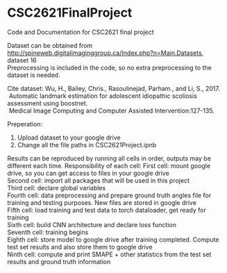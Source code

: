 # CSC2621FinalProject
Code and Documentation for CSC2621 final project

Dataset can be obtained from http://spineweb.digitalimaginggroup.ca/Index.php?n=Main.Datasets, dataset 16<br />
Preprocessing is included in the code, so no extra preprocessing to the dataset is needed.<br />

Cite dataset:
Wu, H., Bailey, Chris., Rasoulinejad, Parham., and Li, S., 2017.<br />
  &nbsp;Automatic landmark estimation for adolescent idiopathic scoliosis assessment using boostnet.<br />
  &nbsp;Medical Image Computing and Computer Assisted Intervention:127-135.
  
Preperation:
  1. Upload dataset to your google drive<br />
  2. Change all the file paths in CSC2621Project.ipnb<br />

Results can be reproduced by running all cells in order, outputs may be different each time. 
Responsibility of each cell:
  First cell: mount google drive, so you can get access to files in your google drive<br />
  Second cell: import all packages that will be used in this project<br />
  Third cell: declare global variables<br />
  Fourth cell: data preprocessing and prepare ground truth angles file for training and testing purposes. New files are stored in google drive<br />
  Fifth cell: load training and test data to torch dataloader, get ready for training<br />
  Sixth cell: build CNN architecture and declare loss function<br />
  Seventh cell: training begins<br />
  Eighth cell: store model to google drive after training completed. Compute test set results and also store them to google drive<br />
  Ninth cell: compute and print SMAPE + other statistics from the test set results and ground truth information

